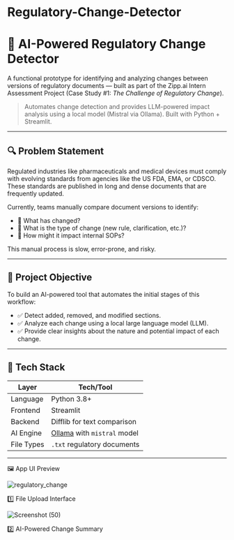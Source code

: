 # Regulatory-Change-Detector


# 🧠 AI-Powered Regulatory Change Detector

A functional prototype for identifying and analyzing changes between versions of regulatory documents — built as part of the Zipp.ai Intern Assessment Project (Case Study #1: *The Challenge of Regulatory Change*).

> Automates change detection and provides LLM-powered impact analysis using a local model (Mistral via Ollama). Built with Python + Streamlit.

---

## 🔍 Problem Statement

Regulated industries like pharmaceuticals and medical devices must comply with evolving standards from agencies like the US FDA, EMA, or CDSCO. These standards are published in long and dense documents that are frequently updated.

Currently, teams manually compare document versions to identify:

- 📌 What has changed?
- 📌 What is the type of change (new rule, clarification, etc.)?
- 📌 How might it impact internal SOPs?

This manual process is slow, error-prone, and risky.

---

## 🎯 Project Objective

To build an AI-powered tool that automates the initial stages of this workflow:

- ✅ Detect added, removed, and modified sections.
- ✅ Analyze each change using a local large language model (LLM).
- ✅ Provide clear insights about the nature and potential impact of each change.

---

## 🧰 Tech Stack

| Layer      | Tech/Tool |
|------------|-----------|
| Language   | Python 3.8+ |
| Frontend   | Streamlit |
| Backend    | Difflib for text comparison |
| AI Engine  | [Ollama](https://ollama.com/) with `mistral` model |
| File Types | `.txt` regulatory documents |

---
🖼️ App UI Preview

![regulatory_change](https://github.com/user-attachments/assets/75f96687-165e-45a6-a133-270663713152)

1️⃣ File Upload Interface

![Screenshot (50)](https://github.com/user-attachments/assets/a752eb86-36df-4862-bc86-8c8ba7c6163f)

2️⃣ AI-Powered Change Summary








